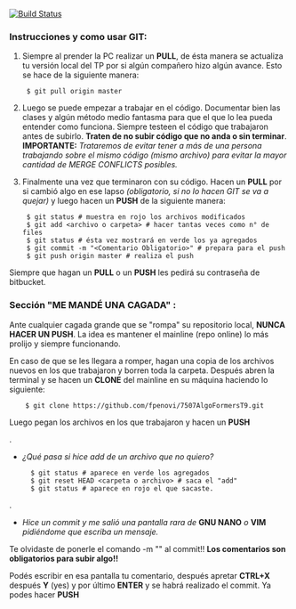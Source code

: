 [![Build Status](https://travis-ci.org/fpenovi/7507AlgoFormersT9.svg?branch=master)](https://travis-ci.org/fpenovi/7507AlgoFormersT9)

### **Instrucciones y como usar GIT**: ###

1. Siempre al prender la PC realizar un **PULL**, de ésta manera se actualiza tu versión local del TP por si algún compañero hizo algún avance. Esto se hace de la siguiente manera:

        $ git pull origin master

2. Luego se puede empezar a trabajar en el código. Documentar bien las clases y algún método medio fantasma para que el que lo lea pueda entender como funciona. Siempre testeen el código que trabajaron antes de subirlo. **Traten de no subir código que no anda o sin terminar**. **IMPORTANTE:** *Trataremos de evitar tener a más de una persona trabajando sobre el mismo código (mismo archivo) para evitar la mayor cantidad de MERGE CONFLICTS posibles.*

3. Finalmente una vez que terminaron con su código. Hacen un **PULL** por si cambió algo en ese lapso *(obligatorio, si no lo hacen GIT se va a quejar)* y luego hacen un **PUSH** de la siguiente manera:

        $ git status # muestra en rojo los archivos modificados
        $ git add <archivo o carpeta> # hacer tantas veces como n° de files
        $ git status # ésta vez mostrará en verde los ya agregados
        $ git commit -m "<Comentario Obligatorio>" # prepara para el push
        $ git push origin master # realiza el push

Siempre que hagan un **PULL** o un **PUSH** les pedirá su contraseña de bitbucket.


### **Sección "ME MANDÉ UNA CAGADA" :** ###
Ante cualquier cagada grande que se "rompa" su repositorio local, **NUNCA HACER UN PUSH**. La idea es mantener el mainline (repo online) lo más prolijo y siempre funcionando.

En caso de que se les llegara a romper, hagan una copia de los archivos nuevos en los que trabajaron y borren toda la carpeta. Después abren la terminal y se hacen un **CLONE** del mainline en su máquina haciendo lo siguiente:

        $ git clone https://github.com/fpenovi/7507AlgoFormersT9.git

Luego pegan los archivos en los que trabajaron y hacen un **PUSH**

.

* *¿Qué pasa si hice add de un archivo que no quiero?*

        $ git status # aparece en verde los agregados
        $ git reset HEAD <carpeta o archivo> # saca el "add"
        $ git status # aparece en rojo el que sacaste.

.

* *Hice un commit y me salió una pantalla rara de* **GNU NANO** *o* **VIM** *pidiéndome que escriba un mensaje.*

Te olvidaste de ponerle el comando -m "<Comentario>" al commit!! **Los comentarios son obligatorios para subir algo!!**

Podés escribir en esa pantalla tu comentario, después apretar **CTRL+X** después **Y** (yes) y por último **ENTER** y se habrá realizado el commit. Ya podes hacer **PUSH**
